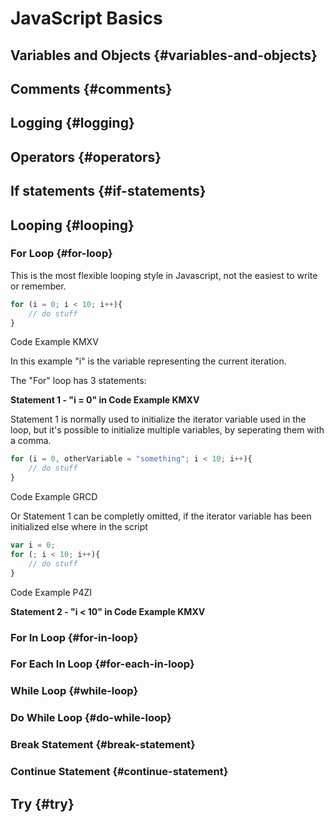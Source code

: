 # JavaScript Basics

## Variables and Objects {#variables-and-objects}

## Comments {#comments}

## Logging {#logging}

## Operators {#operators}

## If statements {#if-statements}

## Looping {#looping}

### For Loop {#for-loop}

This is the most flexible looping style in Javascript, not the easiest to write or remember.

```js
for (i = 0; i < 10; i++){
    // do stuff
}
```

Code Example KMXV

In this example "i" is the variable representing the current iteration.

The "For" loop has 3 statements:

**Statement 1 - "i = 0" in Code Example KMXV**

Statement 1 is normally used to initialize the iterator variable used in the loop, but it's possible to initialize multiple variables, by seperating them with a comma.

```js
for (i = 0, otherVariable = "something"; i < 10; i++){
    // do stuff
}
```

Code Example GRCD

Or Statement 1 can be completly omitted, if the iterator variable has been initialized else where in the script

```js
var i = 0;
for (; i < 10; i++){
    // do stuff
}
```

Code Example P4ZI

**Statement 2 - "i &lt; 10" in Code Example KMXV**

### For In Loop {#for-in-loop}

### For Each In Loop {#for-each-in-loop}

### While Loop {#while-loop}

### Do While Loop {#do-while-loop}

### Break Statement {#break-statement}

### Continue Statement {#continue-statement}

## Try {#try}



